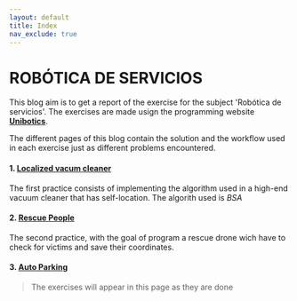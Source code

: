 ```yaml
---
layout: default
title: Index
nav_exclude: true
---
```


# ROBÓTICA DE SERVICIOS

This blog aim is to get a report of the exercise for the subject 'Robótica de servicios'. The exercises are made usign the programming website [**Unibotics**](https://unibotics.org/).

The different pages of this blog contain the solution and the workflow used in each exercise just as different problems encountered.

#### 1. [Localized vacum cleaner](https://iperal2021.github.io/blog_robotica_servicios/Localized_Vacuum_Cleaner/)

The first practice consists of implementing the algorithm used in a high-end vacuum cleaner that has self-location. The algorith used is *BSA*

#### 2. [Rescue People](https://iperal2021.github.io/blog_robotica_servicios/Rescue_People/)

The second practice, with the goal of program a rescue drone wich have to check for victims and save their coordinates.

#### 3. [Auto Parking]()

> The exercises will appear in this page as they are done